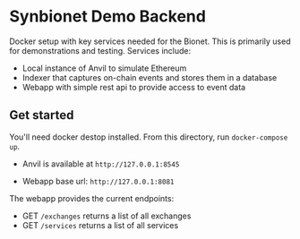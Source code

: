 # Synbionet Demo Backend
Docker setup with key services needed for the Bionet. This is primarily used for demonstrations and testing.  Services include:

- Local instance of Anvil to simulate Ethereum
- Indexer that captures on-chain events and stores them in a database
- Webapp with simple rest api to provide access to event data

## Get started
You'll need docker destop installed. From this directory, run `docker-compose up`.

- Anvil is available at `http://127.0.0.1:8545`

- Webapp base url: `http://127.0.0.1:8081`

The webapp provides the current endpoints:

- GET `/exchanges` returns a list of all exchanges
- GET `/services` returns a list of all services


